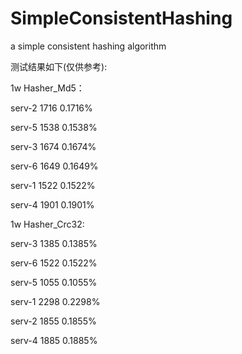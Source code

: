# SimpleConsistentHashing
a simple consistent hashing algorithm

测试结果如下(仅供参考):

1w Hasher_Md5：

serv-2  1716    0.1716%

serv-5  1538    0.1538%

serv-3  1674    0.1674%

serv-6  1649    0.1649%

serv-1  1522    0.1522%

serv-4  1901    0.1901%

1w Hasher_Crc32:

serv-3  1385    0.1385%

serv-6  1522    0.1522%

serv-5  1055    0.1055%

serv-1  2298    0.2298%

serv-2  1855    0.1855%

serv-4  1885    0.1885%
